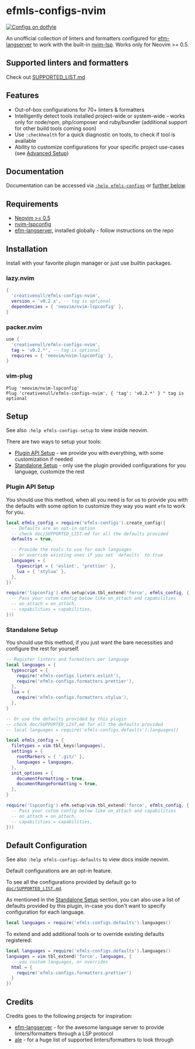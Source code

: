 # efmls-configs-nvim

<a href="https://dotfyle.com/plugins/creativenull/efmls-configs-nvim">
  <img src="https://dotfyle.com/plugins/creativenull/efmls-configs-nvim/shield" alt="Configs on dotfyle">
</a>

An unofficial collection of linters and formatters configured for [efm-langserver][efm-langserver] to work with the
built-in [nvim-lsp][nvim-lsp]. Works only for Neovim >= 0.5.

## Supported linters and formatters

Check out [SUPPORTED_LIST.md](./doc/SUPPORTED_LIST.md)

## Features

+ Out-of-box configurations for 70+ linters & formatters
+ Intelligently detect tools installed project-wide or system-wide - works only for node/npm, php/composer and
  ruby/bundler (additional support for other build tools coming soon)
+ Use `:checkhealth` for a quick diagnostic on tools, to check if tool is available
+ Ability to customize configurations for your specific project use-cases (see [Advanced Setup](#advanced-configuration-setup))

## Documentation

Documentation can be accessed via [`:help efmls-configs`](./doc/efmls-configs.txt) or [further below](#setup).

## Requirements

+ [Neovim >= 0.5][neovim]
+ [nvim-lspconfig][lspconfig]
+ [efm-langserver][efm-langserver], installed globally - follow instructions on the repo

## Installation

Install with your favorite plugin manager or just use builtin packages.

### lazy.nvim

```lua
{
  'creativenull/efmls-configs-nvim',
  version = 'v0.2.x', -- tag is optional
  dependencies = { 'neovim/nvim-lspconfig' },
}
```

### packer.nvim

```lua
use {
  'creativenull/efmls-configs-nvim',
  tag = 'v0.2.*', -- tag is optional
  requires = { 'neovim/nvim-lspconfig' },
}
```

### vim-plug

```vim
Plug 'neovim/nvim-lspconfig'
Plug 'creativenull/efmls-configs-nvim', { 'tag': 'v0.2.*' } " tag is optional
```

## Setup

See also `:help efmls-configs-setup` to view inside neovim.

There are two ways to setup your tools:

- [Plugin API Setup](#plugin-api-setup) - we provide you with everything, with some customization if needed
- [Standalone Setup](#standalone-setup) - only use the plugin provided configurations for you language, customize the rest

### Plugin API Setup

You should use this method, when all you need is for us to provide you with the defaults with some option to customize
they way you want `efm` to work for you.

```lua
local efmls_config = require('efmls-configs').create_config({
  -- Defaults are an opt-in option
  -- check doc/SUPPORTED_LIST.md for all the defaults provided
  defaults = true,

  -- Provide the tools to use for each languages
  -- or override existing ones if you set `defaults` to true
  languages = {
    typescript = { 'eslint', 'prettier' },
    lua = { 'stylua' },
  },
})

require('lspconfig').efm.setup(vim.tbl_extend('force', efmls_config, {
  -- Pass your cutom config below like on_attach and capabilities
  -- on_attach = on_attach,
  -- capabilities = capabilities,
}))
```

### Standalone Setup

You should use this method, if you just want the bare necessities and configure the rest for yourself.

```lua
-- Register linters and formatters per language
local languages = {
  typescript = {
    require('efmls-configs.linters.eslint'),
    require('efmls-configs.formatters.prettier'),
  },
  lua = {
    require('efmls-configs.formatters.stylua'),
  },
}

-- Or use the defaults provided by this plugin
-- check doc/SUPPORTED_LIST.md for all the defaults provided
-- local languages = require('efmls-configs.defaults').languages()

local efmls_config = {
  filetypes = vim.tbl_keys(languages),
  settings = {
    rootMarkers = { '.git/' },
    languages = languages,
  },
  init_options = {
    documentFormatting = true,
    documentRangeFormatting = true,
  },
}

require('lspconfig').efm.setup(vim.tbl_extend('force', efmls_config, {
  -- Pass your cutom config below like on_attach and capabilities
  -- on_attach = on_attach,
  -- capabilities = capabilities,
}))
```

## Default Configuration

See also `:help efmls-configs-defaults` to view docs inside neovim.

Default configurations are an opt-in feature.

To see all the configurations provided by default go to [`doc/SUPPORTED_LIST.md`](./doc/SUPPORTED_LIST.md).

As mentioned in the [Standalone Setup](#standalone-setup) section, you can also use a list of defaults provided by this
plugin, in-case you don't want to specify configuration for each language.

```lua
local languages = require('efmls-configs.defaults').languages()
```

To extend and add additional tools or to override existing defaults registered:

```lua
local languages = require('efmls-configs.defaults').languages()
languages = vim.tbl_extend('force', languages, {
  -- you custom languages, or overrides
  html = {
    require('efmls-configs.formatters.prettier')
  }
})
```

## Credits

Credits goes to the following projects for inspiration:

+ [efm-langserver][efm-langserver] - for the awesome language server to provide linters/formatters through a LSP protocol
+ [ale][ale] - for a huge list of supported linters/formatters to look through

[efm-langserver]: https://github.com/mattn/efm-langserver
[schema-file]: https://github.com/mattn/efm-langserver/blob/master/schema.json
[ale]: https://github.com/dense-analyses/ale
[nvim-lsp]: https://neovim.io/doc/user/lsp.html
[neovim]: https://github.com/neovim/neovim
[lspconfig]: https://github.com/neovim/nvim-lspconfig
